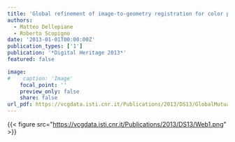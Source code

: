 ```yaml
---
title: 'Global refinement of image-to-geometry registration for color projection'
authors:
  - Matteo Dellepiane
  - Roberto Scopigno
date: '2013-01-01T00:00:00Z'
publication_types: ['1']
publication: '*Digital Heritage 2013*'
featured: false

image:
#    caption: 'Image'
    focal_point: ''
    preview_only: false
    share: false
url_pdf: https://vcgdata.isti.cnr.it/Publications/2013/DS13/GlobalMutual_Final.pdf
---
```

{{< figure src="https://vcgdata.isti.cnr.it/Publications/2013/DS13/Web1.png" >}}
